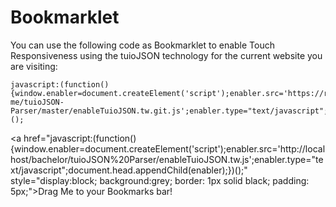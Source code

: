 # Bookmarklet
You can use the following code as Bookmarklet to enable Touch Responsiveness using the tuioJSON technology for the current website you are visiting:

	javascript:(function(){window.enabler=document.createElement('script');enabler.src='https://raw.github.com/raffael-me/tuioJSON-Parser/master/enableTuioJSON.tw.git.js';enabler.type="text/javascript";document.head.appendChild(enabler);})();

<a href="javascript:(function(){window.enabler=document.createElement('script');enabler.src='http://localhost/bachelor/tuioJSON%20Parser/enableTuioJSON.tw.js';enabler.type="text/javascript";document.head.appendChild(enabler);})();" style="display:block; background:grey; border: 1px solid black; padding: 5px;">Drag Me to your Bookmarks bar!</a>
